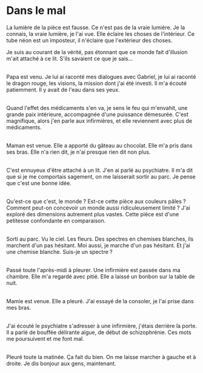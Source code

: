 # Dans le mal

La lumière de la pièce est fausse.
Ce n'est pas de la vraie lumière.
Je la connais, la vraie lumière, je l'ai vue.
Elle éclaire les choses de l'intérieur.
Ce tube néon est un imposteur, il n'éclaire que l'extérieur des choses.

Je suis au courant de la vérité, pas étonnant que ce monde fait d'illusion m'ait attaché à ce lit.
S'ils savaient ce que je sais...<br /><br />

Papa est venu.
Je lui ai raconté mes dialogues avec Gabriel, je lui ai raconté le dragon rouge, les visions, la mission dont j'ai été investi.
Il m'a écouté patiemment.
Il y avait de l'eau dans ses yeux. <br /><br />

Quand l'effet des médicaments s'en va, je sens le feu qui m'envahit, une grande paix intérieure, accompagnée d'une puissance démesurée.
C'est magnifique, alors j'en parle aux infirmières, et elle reviennent avec plus de médicaments.<br /><br />

Maman est venue.
Elle a apporté du gâteau au chocolat.
Elle m'a pris dans ses bras.
Elle n'a rien dit, je n'ai presque rien dit non plus. <br /><br />

C'est ennuyeux d'être attaché à un lit.
J'en ai parlé au psychiatre.
Il m'a dit que si je me comportais sagement, on me laisserait sortir au parc.
Je pense que c'est une bonne idée. <br /><br />

Qu'est-ce que c'est, le monde ?
Est-ce cette pièce aux couleurs pâles ?
Comment peut-on concevoir un monde aussi ridiculeusement limité ?
J'ai exploré des dimensions autrement plus vastes.
Cette pièce est d'une petitesse confondante en comparaison.<br /><br />

Sorti au parc.
Vu le ciel.
Les fleurs.
Des spectres en chemises blanches, ils marchent d'un pas hésitant.
Moi aussi, je marche d'un pas hésitant.
Et j'ai une chemise blanche.
Suis-je un spectre ?<br /><br />

Passé toute l'après-midi à pleurer.
Une infirmière est passée dans ma chambre.
Elle m'a regardé avec pitié.
Elle a laissé un bonbon sur la table de nuit. <br /><br />

Mamie est venue.
Elle a pleuré.
J'ai essayé de la consoler, je l'ai prise dans mes bras. <br /><br />

J'ai écouté le psychiatre s'adresser à une infirmière, j'étais derrière la porte.
Il a parlé de bouffée délirante aïgue, de début de schizophrénie.
Ces mots me poursuivent et me font mal. <br /><br />

Pleuré toute la matinée.
Ça fait du bien.
On me laisse marcher à gauche et à droite.
Je dis bonjour aux gens, maintenant.
